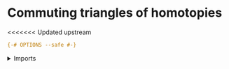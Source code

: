 # Commuting triangles of homotopies

<<<<<<< Updated upstream
```agda
{-# OPTIONS --safe #-}
```

<details><summary>Imports</summary>
=======
>>>>>>> Stashed changes
```agda
module foundation-core.commuting-triangles-of-homotopies where
```

<details><summary>Imports</summary>
```agda
open import foundation-core.functions
open import foundation-core.homotopies
open import foundation-core.identity-types
open import foundation-core.universe-levels
```
</details>

## Idea

A triangle of homotopies of maps

```md
 f ----> g
  \     /
   \   /
    V V
     h
```

is said to commute if there is a homotopy between the homotopy
on the left `f ~ h` and the composite homotopy `f ~ g ~ h`.

## Definition

```agda
module _
  {l1 l2 : Level} {A : UU l1} {B : A → UU l2}
  {f g h : (x : A) → B x}
  where

  coherence-triangle-homotopies :
    (left : f ~ h) (right : g ~ h) (top : f ~ g) → UU (l1 ⊔ l2)
  coherence-triangle-homotopies left right top = left ~ (top ∙h right)

  coherence-triangle-homotopies' :
    (left : f ~ h) (right : g ~ h) (top : f ~ g) → UU (l1 ⊔ l2)
  coherence-triangle-homotopies' left right top = (top ∙h right) ~ left
```

## Properties

### Distributive law for left whiskering

```agda
module _
  {l1 l2 : Level} {A : UU l1} {B : UU l2}
  {f g h : A → B}
  {l3 : Level} {X : UU l3} (i : B → X)
  (left : f ~ h) (right : g ~ h) (top : f ~ g)
  where

  distributivity-left-whisk :
    coherence-triangle-homotopies left right top →
    (i ·l left) ~ ((i ·l top) ∙h (i ·l right))
  distributivity-left-whisk T x =
    ap-concat-eq i (top x) (right x) (left x) (T x)
```

### Left whiskering triangles of homotopies

```agda
module _
  {l1 l2 : Level} {A : UU l1} {B : A → UU l2}
  {f g h : (x : A) → B x}
  {left : f ~ h} (right : g ~ h) {top : f ~ g}
  where

  left-whisk-htpy-coherence-triangle-homotopies :
    {i : (x : A) → B x}
    (H : h ~ i) (T : coherence-triangle-homotopies left right top) →
    coherence-triangle-homotopies {h = i} (left ∙h H) (right ∙h H) top
  left-whisk-htpy-coherence-triangle-homotopies H T =
    (λ x → ap (_∙ H x) (T x)) ∙h assoc-htpy top right H

module _
  {l1 l2 : Level} {A : UU l1} {B : UU l2}
  {f g h : A → B}
  {left : f ~ h} (right : g ~ h) {top : f ~ g}
  where

  left-whisk-coherence-triangle-homotopies :
    {l3 : Level} {X : UU l3} (i : B → X)
    (T : coherence-triangle-homotopies left right top) →
    coherence-triangle-homotopies
      {f = i ∘ f} {i ∘ g} {i ∘ h}
      (i ·l left) (i ·l right) (i ·l top)
  left-whisk-coherence-triangle-homotopies i =
    distributivity-left-whisk i left right top
```

### Right whiskering triangles of homotopies

```agda
module _
  {l1 l2 : Level} {A : UU l1} {B : A → UU l2}
  {f g h : (x : A) → B x}
  {left : f ~ h} (right : g ~ h) {top : f ~ g}
  where

  right-whisk-htpy-coherence-triangle-homotopies :
    {i : (x : A) → B x}
    (T : coherence-triangle-homotopies left right top) (H : i ~ f) →
    coherence-triangle-homotopies {f = i} (H ∙h left) right (H ∙h top)
  right-whisk-htpy-coherence-triangle-homotopies T H =
    (λ x → ap (H x ∙_) (T x)) ∙h (inv-htpy-assoc-htpy H top right)

module _
  {l1 l2 : Level} {A : UU l1} {B : UU l2}
  {f g h : A → B}
  {left : f ~ h} (right : g ~ h) {top : f ~ g}
  where

  right-whisk-coherence-triangle-homotopies :
    {l3 : Level} {X : UU l3}
    (T : coherence-triangle-homotopies left right top) (i : X → A) →
    coherence-triangle-homotopies
      {f = f ∘ i} {g ∘ i} {h ∘ i}
      (left ·r i) (right ·r i) (top ·r i)
  right-whisk-coherence-triangle-homotopies T i = T ∘ i
```
